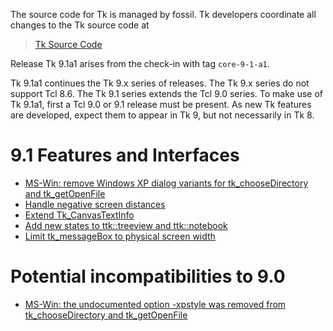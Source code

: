 
The source code for Tk is managed by fossil.  Tk developers coordinate all
changes to the Tk source code at

> [Tk Source Code](https://core.tcl-lang.org/tk/)

Release Tk 9.1a1 arises from the check-in with tag `core-9-1-a1`.

Tk 9.1a1 continues the Tk 9.x series of releases.  The Tk 9.x series
do not support Tcl 8.6.  The Tk 9.1 series extends the Tcl 9.0 series.
To make use of Tk 9.1a1, first a Tcl 9.0 or 9.1 release must be present.
As new Tk features are developed, expect them to appear in Tk 9, but not
necessarily in Tk 8.

# 9.1 Features and Interfaces
 - [MS-Win: remove Windows XP dialog variants for tk_chooseDirectory and tk_getOpenFile](https://core.tcl-lang.org/tk/tktview/441c52)
 - [Handle negative screen distances](https://core.tcl-lang.org/tips/doc/trunk/tip/698.md)
 - [Extend Tk_CanvasTextInfo](https://core.tcl-lang.org/tips/doc/trunk/tip/704.md)
 - [Add new states to ttk::treeview and ttk::notebook](https://core.tcl-lang.org/tips/doc/trunk/tip/719.md)
 - [Limit tk_messageBox to physical screen width](https://core.tcl-lang.org/tk/info/e19f1d891)

# Potential incompatibilities to 9.0
 - [MS-Win: the undocumented option -xpstyle was removed from tk_chooseDirectory and tk_getOpenFile](https://core.tcl-lang.org/tk/tktview/441c52)
